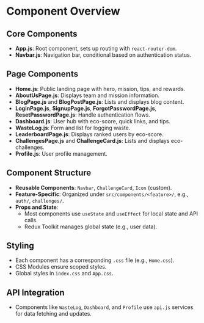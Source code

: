# Component Overview

## Core Components
- **App.js**: Root component, sets up routing with `react-router-dom`.
- **Navbar.js**: Navigation bar, conditional based on authentication status.

## Page Components
- **Home.js**: Public landing page with hero, mission, tips, and rewards.
- **AboutUsPage.js**: Displays team and mission information.
- **BlogPage.js** and **BlogPostPage.js**: Lists and displays blog content.
- **LoginPage.js**, **SignupPage.js**, **ForgotPasswordPage.js**, **ResetPasswordPage.js**: Handle authentication flows.
- **Dashboard.js**: User hub with eco-score, quick links, and tips.
- **WasteLog.js**: Form and list for logging waste.
- **LeaderboardPage.js**: Displays ranked users by eco-score.
- **ChallengesPage.js** and **ChallengeCard.js**: Lists and displays eco-challenges.
- **Profile.js**: User profile management.

## Component Structure
- **Reusable Components**: `Navbar`, `ChallengeCard`, `Icon` (custom).
- **Feature-Specific**: Organized under `src/components/<feature>/`, e.g., `auth/`, `challenges/`.
- **Props and State**:
  - Most components use `useState` and `useEffect` for local state and API calls.
  - Redux Toolkit manages global state (e.g., user data).

## Styling
- Each component has a corresponding `.css` file (e.g., `Home.css`).
- CSS Modules ensure scoped styles.
- Global styles in `index.css` and `App.css`.

## API Integration
- Components like `WasteLog`, `Dashboard`, and `Profile` use `api.js` services for data fetching and updates.
